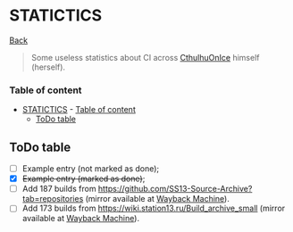 
# STATICTICS

[Back](../README.md)

> Some useless statistics about CI across [CthulhuOnIce](https://github.com/CthulhuOnIce/) himself (herself).

### Table of content
- [STATICTICS](#statictics)
		- [Table of content](#table-of-content)
	- [ToDo table](#todo-table)

## ToDo table
- [ ] Example entry (not marked as done);
- [x] ~~Example entry (marked as done)~~;
- [ ] Add 187 builds from https://github.com/SS13-Source-Archive?tab=repositories (mirror available at [Wayback Machine](https://web.archive.org/)).
- [ ] Add 173 builds from https://wiki.station13.ru/Build_archive_small (mirror available at [Wayback Machine](https://web.archive.org/)).
